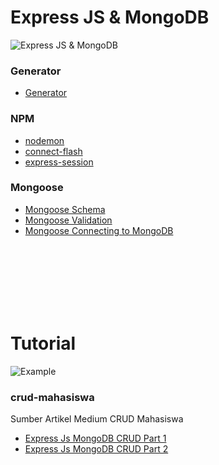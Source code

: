 # Express JS & MongoDB
![Express JS & MongoDB](https://github.com/dwiatmajakrisnantara/crud-mahasiswa/blob/master/1_Ou5C9nlbXIwrDJ-XGcQeig.jpeg)

### Generator
- [Generator](https://expressjs.com/en/starter/generator.html)

### NPM
- [nodemon](https://www.npmjs.com/package/nodemon)
- [connect-flash](https://www.npmjs.com/package/connect-flash)
- [express-session](https://www.npmjs.com/package/express-session)

### Mongoose
- [Mongoose Schema](https://mongoosejs.com/docs/guide.html)
- [Mongoose Validation](https://mongoosejs.com/docs/validation.html)
- [Mongoose Connecting to MongoDB](https://mongoosejs.com/docs/validation.html)

<br />
<br />
<br />
<br />
<br />
<br />

# Tutorial
![Example](https://github.com/dwiatmajakrisnantara/crud-mahasiswa/blob/master/1_zrAccTvjTRo1QzuV1IFhrw.jpeg)

### crud-mahasiswa
Sumber Artikel Medium CRUD Mahasiswa 

- [Express Js MongoDB CRUD Part 1](https://medium.com/javascript-indonesia-community/express-js-mongodb-crud-part-1-1d5aba5e3629)
- [Express Js MongoDB CRUD Part 2](https://medium.com/javascript-indonesia-community/express-js-mongodb-crud-part-2-87fbedaeb04e)
